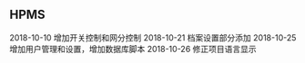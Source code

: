 
## HPMS ##

2018-10-10 增加开关控制和网分控制
2018-10-21 档案设置部分添加
2018-10-25 增加用户管理和设置，增加数据库脚本
2018-10-26 修正项目语言显示